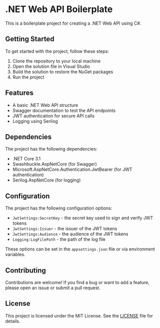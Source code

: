 # .NET Web API Boilerplate

This is a boilerplate project for creating a .NET Web API using C#.

## Getting Started

To get started with the project, follow these steps:

1. Clone the repository to your local machine
2. Open the solution file in Visual Studio
3. Build the solution to restore the NuGet packages
4. Run the project

## Features

- A basic .NET Web API structure
- Swagger documentation to test the API endpoints
- JWT authentication for secure API calls
- Logging using Serilog

## Dependencies

The project has the following dependencies:

- .NET Core 3.1
- Swashbuckle.AspNetCore (for Swagger)
- Microsoft.AspNetCore.Authentication.JwtBearer (for JWT authentication)
- Serilog.AspNetCore (for logging)

## Configuration

The project has the following configuration options:

- `JwtSettings:SecretKey` - the secret key used to sign and verify JWT tokens
- `JwtSettings:Issuer` - the issuer of the JWT tokens
- `JwtSettings:Audience` - the audience of the JWT tokens
- `Logging:LogFilePath` - the path of the log file

These options can be set in the `appsettings.json` file or via environment variables.

## Contributing

Contributions are welcome! If you find a bug or want to add a feature, please open an issue or submit a pull request.

## License

This project is licensed under the MIT License. See the [LICENSE](LICENSE) file for details.
